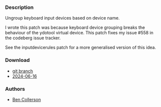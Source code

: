 ### Description
Ungroup keyboard input devices based on device name.

I wrote this patch was because keyboard device grouping breaks the behaviour of
the ydotool virtual device. This patch fixes my issue #558 in the codeberg
issue tracker.

See the inputdevicerules patch for a more generalised version of this idea.

### Download
- [git branch](https://codeberg.org/bencc/dwl/src/branch/ungroup-keyboards)
- [2024-06-16](https://codeberg.org/dwl/dwl-patches/raw/branch/main/patches/ungroup-keyboards/ungroup-keyboards.patch)

### Authors
- [Ben Collerson](https://codeberg.org/bencc)
